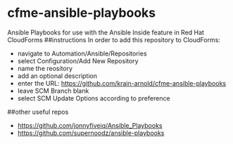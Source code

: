 # cfme-ansible-playbooks
Ansible Playbooks for use with the Ansible Inside feature in Red Hat CloudForms
##instructions
In order to add this repository to CloudForms:
- navigate to Automation/Ansible/Repositories
- select Configuration/Add New Repository
- name the reository
- add an optional description
- enter the URL: https://github.com/krain-arnold/cfme-ansible-playbooks
- leave SCM Branch blank
- select SCM Update Options according to preference

##other useful repos
- https://github.com/jonnyfiveiq/Ansible_Playbooks
- https://github.com/supernoodz/ansible-playbooks
